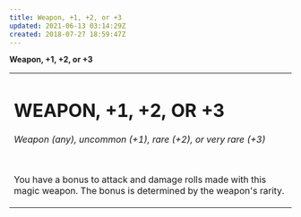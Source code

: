 ```yaml
---
title: Weapon, +1, +2, or +3
updated: 2021-06-13 03:14:29Z
created: 2018-07-27 18:59:47Z
---
```


**Weapon, +1, +2, or +3**

<table><tbody><tr class="odd"><td><h1 id="weapon-1-2-or-3"><strong>WEAPON, +1, +2, OR +3</strong></h1><p><em>Weapon (any), uncommon (+1), rare (+2), or very rare (+3)</em></p><p> </p><p>You have a bonus to attack and damage rolls made with this magic weapon. The bonus is determined by the weapon's rarity.</p></td></tr></tbody></table>
